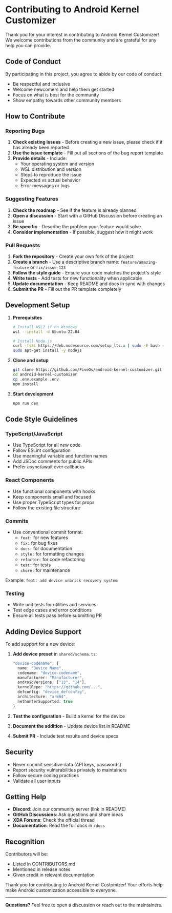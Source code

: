 # Contributing to Android Kernel Customizer

Thank you for your interest in contributing to Android Kernel Customizer! We welcome contributions from the community and are grateful for any help you can provide.

## Code of Conduct

By participating in this project, you agree to abide by our code of conduct:
- Be respectful and inclusive
- Welcome newcomers and help them get started
- Focus on what is best for the community
- Show empathy towards other community members

## How to Contribute

### Reporting Bugs

1. **Check existing issues** - Before creating a new issue, please check if it has already been reported
2. **Use the issue template** - Fill out all sections of the bug report template
3. **Provide details** - Include:
   - Your operating system and version
   - WSL distribution and version
   - Steps to reproduce the issue
   - Expected vs actual behavior
   - Error messages or logs

### Suggesting Features

1. **Check the roadmap** - See if the feature is already planned
2. **Open a discussion** - Start with a GitHub Discussion before creating an issue
3. **Be specific** - Describe the problem your feature would solve
4. **Consider implementation** - If possible, suggest how it might work

### Pull Requests

1. **Fork the repository** - Create your own fork of the project
2. **Create a branch** - Use a descriptive branch name: `feature/amazing-feature` or `fix/issue-123`
3. **Follow the style guide** - Ensure your code matches the project's style
4. **Write tests** - Add tests for new functionality when applicable
5. **Update documentation** - Keep README and docs in sync with changes
6. **Submit the PR** - Fill out the PR template completely

## Development Setup

1. **Prerequisites**
   ```bash
   # Install WSL2 if on Windows
   wsl --install -d Ubuntu-22.04
   
   # Install Node.js
   curl -fsSL https://deb.nodesource.com/setup_lts.x | sudo -E bash -
   sudo apt-get install -y nodejs
   ```

2. **Clone and setup**
   ```bash
   git clone https://github.com/FiveOs/android-kernel-customizer.git
   cd android-kernel-customizer
   cp .env.example .env
   npm install
   ```

3. **Start development**
   ```bash
   npm run dev
   ```

## Code Style Guidelines

### TypeScript/JavaScript
- Use TypeScript for all new code
- Follow ESLint configuration
- Use meaningful variable and function names
- Add JSDoc comments for public APIs
- Prefer async/await over callbacks

### React Components
- Use functional components with hooks
- Keep components small and focused
- Use proper TypeScript types for props
- Follow the existing file structure

### Commits
- Use conventional commit format:
  - `feat:` for new features
  - `fix:` for bug fixes
  - `docs:` for documentation
  - `style:` for formatting changes
  - `refactor:` for code refactoring
  - `test:` for tests
  - `chore:` for maintenance

Example: `feat: add device unbrick recovery system`

### Testing
- Write unit tests for utilities and services
- Test edge cases and error conditions
- Ensure all tests pass before submitting PR

## Adding Device Support

To add support for a new device:

1. **Add device preset** in `shared/schema.ts`:
   ```typescript
   "device-codename": {
     name: "Device Name",
     codename: "device-codename",
     manufacturer: "Manufacturer",
     androidVersions: ["13", "14"],
     kernelRepo: "https://github.com/...",
     defconfig: "device_defconfig",
     architecture: "arm64",
     nethunterSupported: true
   }
   ```

2. **Test the configuration** - Build a kernel for the device
3. **Document the addition** - Update device list in README
4. **Submit PR** - Include test results and device specs

## Security

- Never commit sensitive data (API keys, passwords)
- Report security vulnerabilities privately to maintainers
- Follow secure coding practices
- Validate all user inputs

## Getting Help

- **Discord**: Join our community server (link in README)
- **GitHub Discussions**: Ask questions and share ideas
- **XDA Forums**: Check the official thread
- **Documentation**: Read the full docs in `/docs`

## Recognition

Contributors will be:
- Listed in CONTRIBUTORS.md
- Mentioned in release notes
- Given credit in relevant documentation

Thank you for contributing to Android Kernel Customizer! Your efforts help make Android customization accessible to everyone.

---

**Questions?** Feel free to open a discussion or reach out to the maintainers.